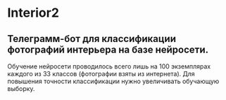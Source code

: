 # Interior2
## Телеграмм-бот для классификации фотографий интерьера на базе нейросети.
Обучение нейросети проводилось всего лишь на 100 экземплярах каждого из 33 классов (фотографии взяты из интернета). Для повышения точности классификации нужно увеличивать обучающую выборку.
